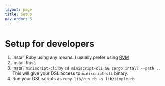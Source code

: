 ```yaml
---
layout: page
title: Setup
nav_order: 5
---
```


# Setup for developers

1. Install Ruby using any means. I usually prefer using [RVM](https://rvm.io/)
2. Install Rust.
3. Install `miniscript-cli` by `cd miniscript-cli && cargo intall --path .`.
   This will give your DSL access to `miniscript-cli` binary.
4. Run your DSL scripts as `ruby lib/run.rb -s lib/simple.rb`

